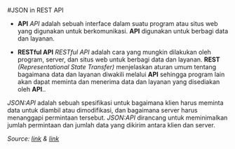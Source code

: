 #JSON in REST API

* **API**
*API* adalah sebuah interface dalam suatu program atau situs web yang digunakan untuk berkomunikasi. **API** digunakan untuk berbagi data dan layanan.

* **RESTful API**
*RESTful API* adalah cara yang mungkin dilakukan oleh program, server, dan situs web untuk berbagi data dan layanan. **REST** *(Representational State Transfer)* menjelaskan aturan umum tentang bagaimana data dan layanan diwakili melalui **API** sehingga program lain akan dapat meminta dan menerima data dan layanan yang disediakan oleh **API**..

*JSON:API* adalah sebuah spesifikasi untuk bagaimana klien harus meminta data untuk diambil atau dimodifikasi, dan bagaimana server harus menanggapi permintaan tersebut. *JSON:API* dirancang untuk meminimalkan jumlah permintaan dan jumlah data yang dikirim antara klien dan server.

*Source: [link](https://jsonapi.org/format/#crud) & [link](https://www.quora.com/What-is-a-REST-API)*